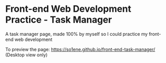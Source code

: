 # Front-end Web Development Practice - Task Manager
A task manager page, made 100% by myself so I could practice my front-end web development

To preview the page: https://so1ene.github.io/front-end-task-manager/
(Desktop view only)
